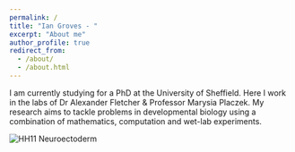 ```yaml
---
permalink: /
title: "Ian Groves - "
excerpt: "About me"
author_profile: true
redirect_from: 
  - /about/
  - /about.html
---
```


I am currently studying for a PhD at the University of Sheffield. Here I work in the labs of Dr Alexander Fletcher & Professor Marysia Placzek. My research aims to tackle problems in developmental biology using a combination of mathematics, computation and wet-lab experiments. 

![HH11 Neuroectoderm](https://live.staticflickr.com/65535/49450018276_477573a0f4_w.jpg)